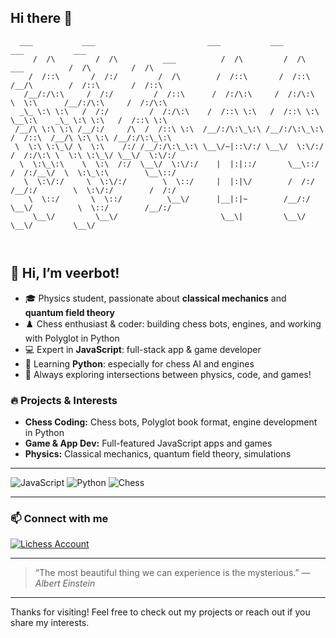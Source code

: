## Hi there 👋

```
  ___           ___                         ___           ___                         ___           ___     
     /  /\         /  /\          ___          /  /\         /  /\          ___          /  /\         /  /\    
    /  /::\       /  /:/         /  /\        /  /::\       /  /::\        /__/\        /  /::\       /  /::\   
   /__/:/\:\     /  /:/         /  /::\      /  /:/\:\     /  /:/\:\       \  \:\      /__/:/\:\     /  /:/\:\  
  _\_ \:\ \:\   /  /:/         /  /:/\:\    /  /::\ \:\   /  /::\ \:\       \__\:\    _\_ \:\ \:\   /  /::\ \:\ 
 /__/\ \:\ \:\ /__/:/     /\  /  /::\ \:\  /__/:/\:\_\:\ /__/:/\:\_\:\      /  /::\  /__/\ \:\ \:\ /__/:/\:\_\:\
 \  \:\ \:\_\/ \  \:\    /:/ /__/:/\:\_\:\ \__\/~|::\/:/ \__\/  \:\/:/     /  /:/\:\ \  \:\ \:\_\/ \__\/  \:\/:/
  \  \:\_\:\    \  \:\  /:/  \__\/  \:\/:/    |  |:|::/       \__\::/     /  /:/__\/  \  \:\_\:\        \__\::/ 
   \  \:\/:/     \  \:\/:/        \  \::/     |  |:|\/        /  /:/     /__/:/        \  \:\/:/        /  /:/  
    \  \::/       \  \::/          \__\/      |__|:|~        /__/:/      \__\/          \  \::/        /__/:/   
     \__\/         \__\/                       \__\|         \__\/                       \__\/         \__\/    
 
  

```

## 👋 Hi, I’m veerbot!

- 🎓 Physics student, passionate about **classical mechanics** and **quantum field theory**
- ♟️ Chess enthusiast & coder: building chess bots, engines, and working with Polyglot in Python
- 💻 Expert in **JavaScript**: full-stack app & game developer  
- 🐍 Learning **Python**: especially for chess AI and engines
- 🚀 Always exploring intersections between physics, code, and games!

### 🔥 Projects & Interests
- **Chess Coding:** Chess bots, Polyglot book format, engine development in Python
- **Game & App Dev:** Full-featured JavaScript apps and games
- **Physics:** Classical mechanics, quantum field theory, simulations

---

<!-- Badges section: add yours below! -->
![JavaScript](https://img.shields.io/badge/JavaScript-Expert-yellow?logo=javascript)
![Python](https://img.shields.io/badge/Python-Learner-blue?logo=python)
![Chess](https://img.shields.io/badge/Chess-Enthusiast-green?logo=chess)

---

### 📫 Connect with me
[![Lichess Account](https://img.shields.io/badge/Lichess-Supratsa-green?logo=lichess)](https://lichess.org/@/Supratsa)


---

> “The most beautiful thing we can experience is the mysterious.” — *Albert Einstein*

---

Thanks for visiting! Feel free to check out my projects or reach out if you share my interests.
